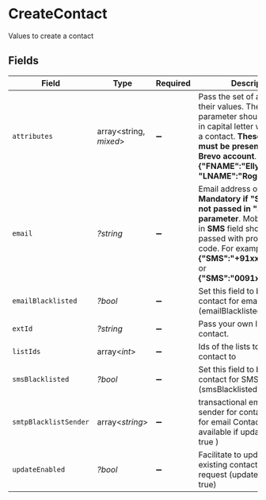 # CreateContact

Values to create a contact


## Fields

| Field                                                                                                                                                                                                                                                | Type                                                                                                                                                                                                                                                 | Required                                                                                                                                                                                                                                             | Description                                                                                                                                                                                                                                          | Example                                                                                                                                                                                                                                              |
| ---------------------------------------------------------------------------------------------------------------------------------------------------------------------------------------------------------------------------------------------------- | ---------------------------------------------------------------------------------------------------------------------------------------------------------------------------------------------------------------------------------------------------- | ---------------------------------------------------------------------------------------------------------------------------------------------------------------------------------------------------------------------------------------------------- | ---------------------------------------------------------------------------------------------------------------------------------------------------------------------------------------------------------------------------------------------------- | ---------------------------------------------------------------------------------------------------------------------------------------------------------------------------------------------------------------------------------------------------- |
| `attributes`                                                                                                                                                                                                                                         | array<string, *mixed*>                                                                                                                                                                                                                               | :heavy_minus_sign:                                                                                                                                                                                                                                   | Pass the set of attributes and their values. The attribute's parameter should be passed in capital letter while creating a contact. **These attributes must be present in your Brevo account**. For eg:<br/>**{"FNAME":"Elly", "LNAME":"Roger"}**<br/> |                                                                                                                                                                                                                                                      |
| `email`                                                                                                                                                                                                                                              | *?string*                                                                                                                                                                                                                                            | :heavy_minus_sign:                                                                                                                                                                                                                                   | Email address of the user. **Mandatory if "SMS" field is not passed in "attributes" parameter**. Mobile Number in **SMS** field should be passed with proper country code. For example:<br/>**{"SMS":"+91xxxxxxxxxx"}** or **{"SMS":"0091xxxxxxxxxx"}**<br/> | elly@example.com                                                                                                                                                                                                                                     |
| `emailBlacklisted`                                                                                                                                                                                                                                   | *?bool*                                                                                                                                                                                                                                              | :heavy_minus_sign:                                                                                                                                                                                                                                   | Set this field to blacklist the contact for emails (emailBlacklisted = true)                                                                                                                                                                         | false                                                                                                                                                                                                                                                |
| `extId`                                                                                                                                                                                                                                              | *?string*                                                                                                                                                                                                                                            | :heavy_minus_sign:                                                                                                                                                                                                                                   | Pass your own Id to create a contact.                                                                                                                                                                                                                | externalId                                                                                                                                                                                                                                           |
| `listIds`                                                                                                                                                                                                                                            | array<*int*>                                                                                                                                                                                                                                         | :heavy_minus_sign:                                                                                                                                                                                                                                   | Ids of the lists to add the contact to                                                                                                                                                                                                               |                                                                                                                                                                                                                                                      |
| `smsBlacklisted`                                                                                                                                                                                                                                     | *?bool*                                                                                                                                                                                                                                              | :heavy_minus_sign:                                                                                                                                                                                                                                   | Set this field to blacklist the contact for SMS (smsBlacklisted = true)                                                                                                                                                                              | false                                                                                                                                                                                                                                                |
| `smtpBlacklistSender`                                                                                                                                                                                                                                | array<*string*>                                                                                                                                                                                                                                      | :heavy_minus_sign:                                                                                                                                                                                                                                   | transactional email forbidden sender for contact. Use only for email Contact ( only available if updateEnabled = true )                                                                                                                              |                                                                                                                                                                                                                                                      |
| `updateEnabled`                                                                                                                                                                                                                                      | *?bool*                                                                                                                                                                                                                                              | :heavy_minus_sign:                                                                                                                                                                                                                                   | Facilitate to update the existing contact in the same request (updateEnabled = true)                                                                                                                                                                 | false                                                                                                                                                                                                                                                |
